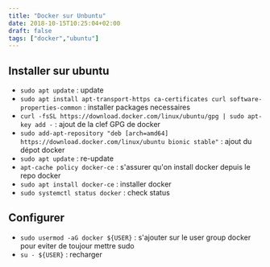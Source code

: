 ```yaml
---
title: "Docker sur Unbuntu"
date: 2018-10-15T10:25:04+02:00
draft: false
tags: ["docker","ubuntu"]
---
```


## Installer sur ubuntu

* `sudo apt update` : update
* `sudo apt install apt-transport-https ca-certificates curl software-properties-common` : installer packages necessaires
* `curl -fsSL https://download.docker.com/linux/ubuntu/gpg | sudo apt-key add -` : ajout de la clef GPG de docker
* `sudo add-apt-repository "deb [arch=amd64] https://download.docker.com/linux/ubuntu bionic stable"` : ajout du dépot docker
* `sudo apt update` : re-update
* `apt-cache policy docker-ce` : s'assurer qu'on install docker depuis le repo docker
* `sudo apt install docker-ce` : installer docker
* `sudo systemctl status docker` : check status

## Configurer 
* `sudo usermod -aG docker ${USER}` : s'ajouter sur le user group docker pour eviter de toujour mettre sudo
* `su - ${USER}` : recharger
